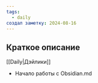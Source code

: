 ```yaml
---
tags:
  - daily
создал заметку: 2024-08-16
---
```

## Краткое описание
[[Daily|Дэйлики]]
- Начало работы с Obsidian.md
